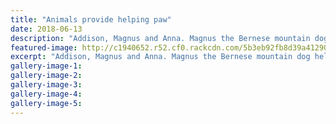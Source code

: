 ```yaml
---
title: "Animals provide helping paw"
date: 2018-06-13
description: "Addison, Magnus and Anna. Magnus the Bernese mountain dog helps Addison feel relaxed and confident in the classroom..."
featured-image: http://c1940652.r52.cf0.rackcdn.com/5b3eb92fb8d39a412900020d/Anna-Owen-Midweek-350-13-june.gif
excerpt: "Addison, Magnus and Anna. Magnus the Bernese mountain dog helps Addison feel relaxed and confident in the classroom."
gallery-image-1: 
gallery-image-2: 
gallery-image-3: 
gallery-image-4: 
gallery-image-5: 
---
```

